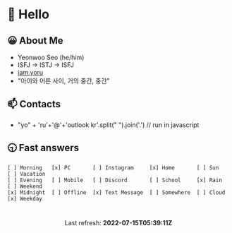 # 👋 Hello

## 😀 About Me
- Yeonwoo Seo (he/him)
- ISFJ -> ISTJ -> ISFJ
- <a href="https://iam.yeonw.me">iam.yoru</a>
- "아이와 어른 사이, 거의 중간, 중간"

## 📫 Contacts
<ul>
  <li>
    "yo" + 'ru'+'@'+'outlook kr'.split(" ").join('.') // run in javascript
  </li>
</ul>

## 🕤 Fast answers
```
[ ] Morning   [x] PC       [ ] Instagram     [x] Home       [ ] Sun    [ ] Vacation
[ ] Evening   [ ] Mobile   [ ] Discord       [ ] School     [x] Rain   [ ] Weekend
[x] Midnight  [ ] Offline  [x] Text Message  [ ] Somewhere  [ ] Cloud  [x] Weekday
```

# 
<p align="center">
  Last refresh: 
  <b>2022-07-15T05:39:11Z</b>
</p>
